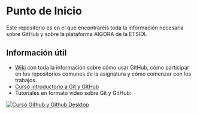 # Punto de Inicio
Este repositorio es en el que encontraréis toda la información necesaria sobre GitHub y sobre la plataforma AIGORA de la ETSIDI.

## Información útil
-  [Wiki](https://github.com/aigora/punto_inicio/wiki) con toda la información sobre cómo usar GitHub, cómo participar en los repositorios comunes de la asignatura y cómo comenzar con los trabajos.
- [Curso introductorio a Git y GitHub](https://github.com/oscarperpinan/intro_github/)
- Tutoriales en formato vídeo sobre Git y GitHub:

[![Curso Github y Github Desktop](https://i.ytimg.com/vi/n83rlKcZrss/hqdefault.jpg?sqp=-oaymwEXCNACELwBSFryq4qpAwkIARUAAIhCGAE=&rs=AOn4CLCAmBd_NmeLRZVm8tpvkhLY3in_zg)](https://www.youtube.com/playlist?list=PLluY18tkYVPWUwxxTQvd1YNIvvBdRhdj_)
